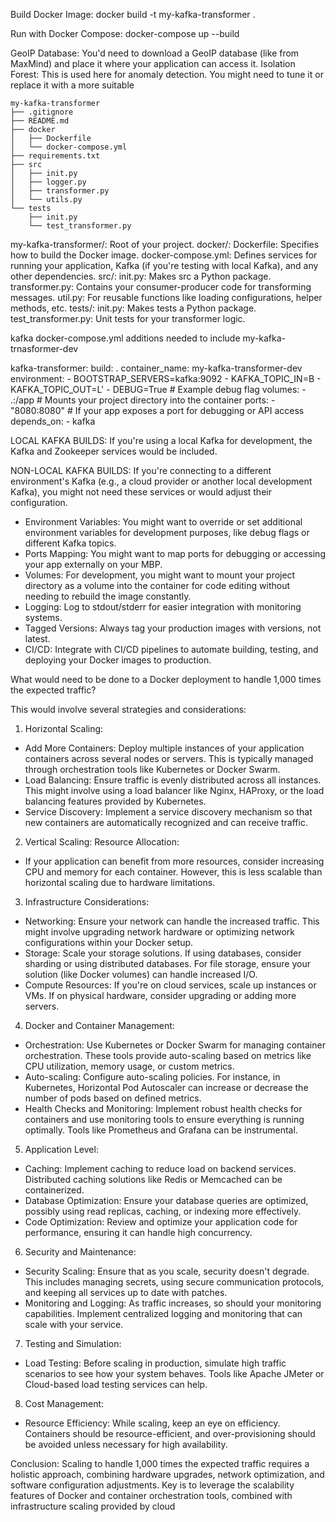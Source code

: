 Build Docker Image: 
docker build -t my-kafka-transformer .

Run with Docker Compose: 
docker-compose up --build



GeoIP Database: You'd need to download a GeoIP database (like from MaxMind) and place it where your application can access it.
Isolation Forest: This is used here for anomaly detection. You might need to tune it or replace it with a more suitable

```
my-kafka-transformer
├── .gitignore
├── README.md
├── docker
│   ├── Dockerfile
│   └── docker-compose.yml
├── requirements.txt
├── src
│   ├── init.py
│   ├── logger.py
│   ├── transformer.py
│   └── utils.py
└── tests
    ├── init.py
    └── test_transformer.py
```

my-kafka-transformer/: Root of your project.
docker/:
Dockerfile: Specifies how to build the Docker image.
docker-compose.yml: Defines services for running your application, Kafka (if you're testing with local Kafka), and any other dependencies.
src/:
init.py: Makes src a Python package.
transformer.py: Contains your consumer-producer code for transforming messages.
util.py: For reusable functions like loading configurations, helper methods, etc.
tests/:
init.py: Makes tests a Python package.
test_transformer.py: Unit tests for your transformer logic.


kafka docker-compose.yml additions needed to include my-kafka-trnasformer-dev

  kafka-transformer:
    build: .
    container_name: my-kafka-transformer-dev
    environment:
      - BOOTSTRAP_SERVERS=kafka:9092
      - KAFKA_TOPIC_IN=B
      - KAFKA_TOPIC_OUT=L'
      - DEBUG=True  # Example debug flag
    volumes:
      - .:/app  # Mounts your project directory into the container
    ports:
      - "8080:8080"  # If your app exposes a port for debugging or API access
    depends_on:
      - kafka


LOCAL KAFKA BUILDS: 
If you're using a local Kafka for development, the Kafka and Zookeeper services would be included.

NON-LOCAL KAFKA BUILDS:
If you're connecting to a different environment's Kafka (e.g., a cloud provider or another local development Kafka), you might not need these services or would adjust their configuration.
* Environment Variables: 
You might want to override or set additional environment variables for development purposes, like debug flags or different Kafka topics.
* Ports Mapping: 
You might want to map ports for debugging or accessing your app externally on your MBP.
* Volumes: 
For development, you might want to mount your project directory as a volume into the container for code editing without needing to rebuild the image constantly.
* Logging:
Log to stdout/stderr for easier integration with monitoring systems.
* Tagged Versions:
Always tag your production images with versions, not latest.
* CI/CD:
Integrate with CI/CD pipelines to automate building, testing, and deploying your Docker images to production.


What would need to be done to a Docker deployment to handle 1,000 times the expected traffic?

This would involve several strategies and considerations:

1. Horizontal Scaling:
* Add More Containers: 
Deploy multiple instances of your application containers across several nodes or servers. This is typically managed through orchestration tools like Kubernetes or Docker Swarm.
* Load Balancing: 
Ensure traffic is evenly distributed across all instances. This might involve using a load balancer like Nginx, HAProxy, or the load balancing features provided by Kubernetes.
* Service Discovery: 
Implement a service discovery mechanism so that new containers are automatically recognized and can receive traffic.

2. Vertical Scaling:
Resource Allocation: 
* If your application can benefit from more resources, consider increasing CPU and memory for each container. However, this is less scalable than horizontal scaling due to hardware limitations.

3. Infrastructure Considerations:
* Networking: 
Ensure your network can handle the increased traffic. This might involve upgrading network hardware or optimizing network configurations within your Docker setup.
* Storage: 
Scale your storage solutions. If using databases, consider sharding or using distributed databases. For file storage, ensure your solution (like Docker volumes) can handle increased I/O.
* Compute Resources: 
If you're on cloud services, scale up instances or VMs. If on physical hardware, consider upgrading or adding more servers.

4. Docker and Container Management:
* Orchestration: 
Use Kubernetes or Docker Swarm for managing container orchestration. These tools provide auto-scaling based on metrics like CPU utilization, memory usage, or custom metrics.
* Auto-scaling: Configure auto-scaling policies. For instance, in Kubernetes, Horizontal Pod Autoscaler can increase or decrease the number of pods based on defined metrics.
* Health Checks and Monitoring: Implement robust health checks for containers and use monitoring tools to ensure everything is running optimally. Tools like Prometheus and Grafana can be instrumental.

5. Application Level:
* Caching: Implement caching to reduce load on backend services. Distributed caching solutions like Redis or Memcached can be containerized.
* Database Optimization: Ensure your database queries are optimized, possibly using read replicas, caching, or indexing more effectively.
* Code Optimization: Review and optimize your application code for performance, ensuring it can handle high concurrency.

6. Security and Maintenance:
* Security Scaling: Ensure that as you scale, security doesn't degrade. This includes managing secrets, using secure communication protocols, and keeping all services up to date with patches.
* Monitoring and Logging: As traffic increases, so should your monitoring capabilities. Implement centralized logging and monitoring that can scale with your service.

7. Testing and Simulation:
* Load Testing: Before scaling in production, simulate high traffic scenarios to see how your system behaves. Tools like Apache JMeter or Cloud-based load testing services can help.

8. Cost Management:
* Resource Efficiency: While scaling, keep an eye on efficiency. Containers should be resource-efficient, and over-provisioning should be avoided unless necessary for high availability.

Conclusion:
Scaling to handle 1,000 times the expected traffic requires a holistic approach, combining hardware upgrades, network optimization, and software configuration adjustments. Key is to leverage the scalability features of Docker and container orchestration tools, combined with infrastructure scaling provided by cloud
